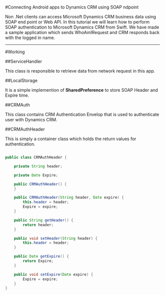 #Connecting Android apps to Dynamics CRM using SOAP ndpoint

Non .Net clients can access Microsoft Dynamics CRM business data using SOAP end point or Web API. In this tutorial we will learn how to perform SOAP authentication to Microsoft Dynamics CRM from Swift. We have made a sample application which sends WhoAmIRequest and CRM responds back with the logged in name.

--------

#Working

##ServiceHandler

This class is responsible to retrieve data from network request in this app.

##LocalStorage

It is a simple implemention of **SharedPreference** to store SOAP Header and Expire time.

##CRMAuth

This class contains CRM Authentication Envelop that is used to authenticate user with Dynamics CRM.

##CRMAuthHeader

This is simply a container class which holds the return values for authentication.

```java

public class CRMAuthHeader {

    private String header;

    private Date Expire;

    public CRMAuthHeader() {
    }

    public CRMAuthHeader(String header, Date expire) {
        this.header = header;
        Expire = expire;
    }

    public String getHeader() {
        return header;
    }

    public void setHeader(String header) {
        this.header = header;
    }

    public Date getExpire() {
        return Expire;
    }

    public void setExpire(Date expire) {
        Expire = expire;
    }
}
```

